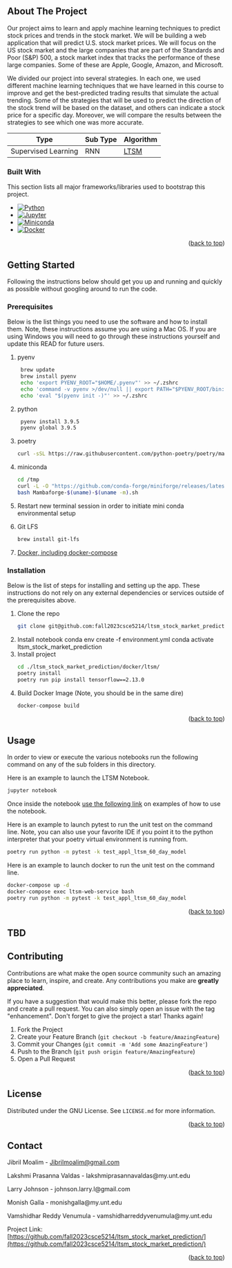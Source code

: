 <!-- ABOUT THE PROJECT -->

## About The Project

Our project aims to learn and apply machine learning techniques to predict stock prices and trends in the stock market.
We will be building a web application that will predict U.S. stock market prices. We will focus on the US stock market
and the large companies that are part of the Standards and Poor (S&P) 500, a stock market index that tracks the
performance of these large companies. Some of these are Apple, Google, Amazon, and Microsoft.

We divided our project into several strategies. In each one, we used different machine learning techniques that we have
learned in this course to improve and get the best-predicted trading results that simulate the actual trending. Some of
the strategies that will be used to predict the direction of the stock trend will be based on the dataset, and others
can indicate a stock price for a specific day. Moreover, we will compare the results between the strategies to see which
one was more accurate.

| Type                | Sub Type       | Algorithm                             |
|---------------------|----------------|---------------------------------------|
| Supervised Learning | RNN              | [LTSM](docker/ltsm/ltsm_stock_market_prediction/) |

### Built With

This section lists all major frameworks/libraries used to bootstrap this project.

* [![Python][Python.org]][Python-url]
* [![Jupyter][Jupyter.org]][Jupyter-url]
* [![Miniconda][Miniconda.com]][Miniconda-url]
* [![Docker][Docker.com]][Docker-url]

<p align="right">(<a href="#readme-top">back to top</a>)</p>

<!-- GETTING STARTED -->

## Getting Started

Following the instructions below should get you up and running and quickly as possible without googling around to run
the code.

### Prerequisites

Below is the list things you need to use the software and how to install them. Note, these instructions assume you are
using a Mac OS. If you are using Windows you will need to go through these instructions yourself and update this READ
for future users.

1. pyenv
   ```sh
    brew update
    brew install pyenv
    echo 'export PYENV_ROOT="$HOME/.pyenv"' >> ~/.zshrc
    echo 'command -v pyenv >/dev/null || export PATH="$PYENV_ROOT/bin:$PATH"' >> ~/.zshrc
    echo 'eval "$(pyenv init -)"' >> ~/.zshrc
   ```
2. python
   ```sh
    pyenv install 3.9.5   
    pyenv global 3.9.5 
   ```

3. poetry
   ```sh
   curl -sSL https://raw.githubusercontent.com/python-poetry/poetry/master/get-poetry.py | python -
   ```

4. miniconda
   ```sh
   cd /tmp
   curl -L -O "https://github.com/conda-forge/miniforge/releases/latest/download/Mambaforge-$(uname)-$(uname -m).sh"
   bash Mambaforge-$(uname)-$(uname -m).sh
   ```

5. Restart new terminal session in order to initiate mini conda environmental setup

6. Git LFS
   ```sh
   brew install git-lfs
   ```

7. [Docker, including docker-compose](https://docs.docker.com/engine/install/)

### Installation

Below is the list of steps for installing and setting up the app. These instructions do not rely on any external
dependencies or services outside of the prerequisites above.

1. Clone the repo
   ```sh
   git clone git@github.com:fall2023csce5214/ltsm_stock_market_prediction.git
   ```
2. Install notebook
   conda env create -f environment.yml
   conda activate ltsm_stock_market_prediction
3. Install project
   ```sh
   cd ./ltsm_stock_market_prediction/docker/ltsm/
   poetry install
   poetry run pip install tensorflow==2.13.0
   ```
4. Build Docker Image (Note, you should be in the same dire)
   ```sh
   docker-compose build
   ```
<p align="right">(<a href="#readme-top">back to top</a>)</p>



<!-- USAGE EXAMPLES -->

## Usage

In order to view or execute the various notebooks run the following command on any of the sub folders in this directory.

Here is an example to launch the LTSM Notebook.

```sh
jupyter notebook
```

Once inside the
notebook [use the following link](https://jupyter-notebook.readthedocs.io/en/stable/examples/Notebook/Running%20Code.html)
on examples of how to use the notebook.

Here is an example to launch pytest to run the unit test on the command line.  Note, you can also use your favorite IDE if you point it to the python interpreter that your poetry virtual environment is running from.

```sh
poetry run python -m pytest -k test_appl_ltsm_60_day_model
```

Here is an example to launch docker to run the unit test on the command line.

```sh
docker-compose up -d
docker-compose exec ltsm-web-service bash
poetry run python -m pytest -k test_appl_ltsm_60_day_model
```


<p align="right">(<a href="#readme-top">back to top</a>)</p>

<!-- DESIGN -->

## TBD

<!-- CONTRIBUTING -->

## Contributing

Contributions are what make the open source community such an amazing place to learn, inspire, and create. Any
contributions you make are **greatly appreciated**.

If you have a suggestion that would make this better, please fork the repo and create a pull request. You can also
simply open an issue with the tag "enhancement".
Don't forget to give the project a star! Thanks again!

1. Fork the Project
2. Create your Feature Branch (`git checkout -b feature/AmazingFeature`)
3. Commit your Changes (`git commit -m 'Add some AmazingFeature'`)
4. Push to the Branch (`git push origin feature/AmazingFeature`)
5. Open a Pull Request

<p align="right">(<a href="#readme-top">back to top</a>)</p>

<!-- LICENSE -->

## License

Distributed under the GNU License. See `LICENSE.md` for more information.

<p align="right">(<a href="#readme-top">back to top</a>)</p>

<!-- CONTACT -->

## Contact

Jibril Moalim - Jibrilmoalim@gmail.com
<p/>
Lakshmi Prasanna Valdas - lakshmiprasannavaldas@my.unt.edu
<p/>
Larry Johnson - johnson.larry.l@gmail.com
<p/>
Monish Galla - monishgalla@my.unt.edu
<p/>
Vamshidhar Reddy Venumula - vamshidharreddyvenumula@my.unt.edu
<p/>

Project Link: [https://github.com/fall2023csce5214/ltsm_stock_market_prediction/](https://github.com/fall2023csce5214/ltsm_stock_market_prediction/)

<p align="right">(<a href="#readme-top">back to top</a>)</p>

<!-- MARKDOWN LINKS & IMAGES -->
<!-- https://www.markdownguide.org/basic-syntax/#reference-style-links -->

[Jupyter-url]:https://jupyter.org

[Jupyter.org]:https://img.shields.io/badge/Jupyter-F37626.svg?&style=for-the-badge&logo=Jupyter&logoColor=white

[Python-url]:https://python.org

[Python.org]:https://img.shields.io/badge/Python-3776AB?style=for-the-badge&logo=python&logoColor=white

[Miniconda-url]:https://docs.conda.io/

[Miniconda.com]:https://img.shields.io/badge/conda-342B029.svg?&style=for-the-badge&logo=anaconda&logoColor=white

[Docker-url]:https://www.docker.com/

[Docker.com]:https://img.shields.io/badge/docker-%230db7ed.svg?style=for-the-badge&logo=docker&logoColor=white